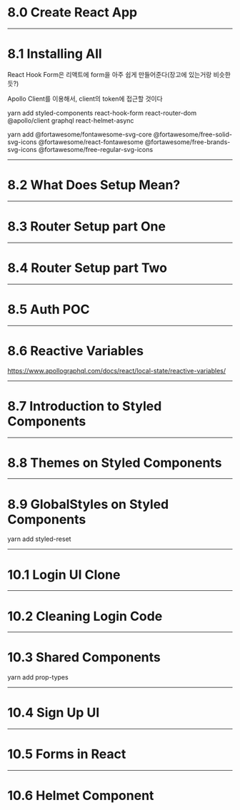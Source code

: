 # 8.0 Create React App

---

# 8.1 Installing All

React Hook Form은 리액트에 form을 아주 쉽게 만들어준다(장고에 있는거랑 비슷한듯?)

Apollo Client를 이용해서, client의 token에 접근할 것이다

yarn add styled-components react-hook-form react-router-dom @apollo/client graphql react-helmet-async

yarn add @fortawesome/fontawesome-svg-core @fortawesome/free-solid-svg-icons @fortawesome/react-fontawesome @fortawesome/free-brands-svg-icons @fortawesome/free-regular-svg-icons

---

# 8.2 What Does Setup Mean?

---

# 8.3 Router Setup part One

---

# 8.4 Router Setup part Two

---

# 8.5 Auth POC

---

# 8.6 Reactive Variables

https://www.apollographql.com/docs/react/local-state/reactive-variables/

---

# 8.7 Introduction to Styled Components

---

# 8.8 Themes on Styled Components

---

# 8.9 GlobalStyles on Styled Components

yarn add styled-reset

---

# 10.1 Login UI Clone

---

# 10.2 Cleaning Login Code

---

# 10.3 Shared Components

yarn add prop-types

---

# 10.4 Sign Up UI

---

# 10.5 Forms in React

---

# 10.6 Helmet Component